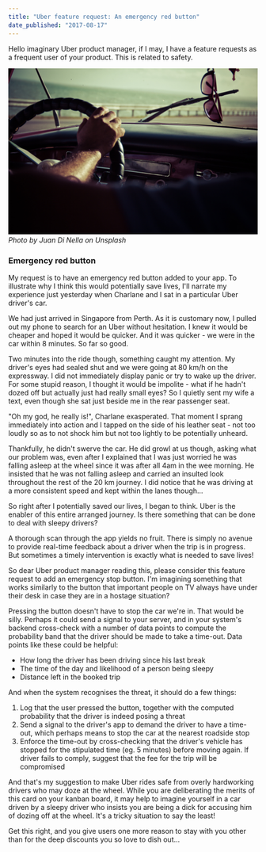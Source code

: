```yaml
---
title: "Uber feature request: An emergency red button"
date_published: "2017-08-17"
---
```


Hello imaginary Uber product manager, if I may, I have a feature requests as a frequent user of your product. This is related to safety.

![man driving behind wheel](images/driving_min.jpg) _Photo by Juan Di Nella on Unsplash_

### Emergency red button

My request is to have an emergency red button added to your app. To illustrate why I think this would potentially save lives, I'll narrate my experience just yesterday when Charlane and I sat in a particular Uber driver's car.

We had just arrived in Singapore from Perth. As it is customary now, I pulled out my phone to search for an Uber without hesitation. I knew it would be cheaper and hoped it would be quicker. And it was quicker - we were in the car within 8 minutes. So far so good.

Two minutes into the ride though, something caught my attention. My driver's eyes had sealed shut and we were going at 80 km/h on the expressway. I did not immediately display panic or try to wake up the driver. For some stupid reason, I thought it would be impolite - what if he hadn't dozed off but actually just had really small eyes? So I quietly sent my wife a text, even though she sat just beside me in the rear passenger seat.

"Oh my god, he really is!", Charlane exasperated. That moment I sprang immediately into action and I tapped on the side of his leather seat - not too loudly so as to not shock him but not too lightly to be potentially unheard.

Thankfully, he didn't swerve the car. He did growl at us though, asking what our problem was, even after I explained that I was just worried he was falling asleep at the wheel since it was after all 4am in the wee morning. He insisted that he was not falling asleep and carried an insulted look throughout the rest of the 20 km journey. I did notice that he was driving at a more consistent speed and kept within the lanes though...

So right after I potentially saved our lives, I began to think. Uber is the enabler of this entire arranged journey. Is there something that can be done to deal with sleepy drivers?

A thorough scan through the app yields no fruit. There is simply no avenue to provide real-time feedback about a driver when the trip is in progress. But sometimes a timely intervention is exactly what is needed to save lives!

So dear Uber product manager reading this, please consider this feature request to add an emergency stop button. I'm imagining something that works similarly to the button that important people on TV always have under their desk in case they are in a hostage situation?

Pressing the button doesn't have to stop the car we're in. That would be silly. Perhaps it could send a signal to your server, and in your system's backend cross-check with a number of data points to compute the probability band that the driver should be made to take a time-out. Data points like these could be helpful:

- How long the driver has been driving since his last break
- The time of the day and likelihood of a person being sleepy
- Distance left in the booked trip

And when the system recognises the threat, it should do a few things:

1. Log that the user pressed the button, together with the computed probability that the driver is indeed posing a threat
2. Send a signal to the driver's app to demand the driver to have a time-out, which perhaps means to stop the car at the nearest roadside stop
3. Enforce the time-out by cross-checking that the driver's vehicle has stopped for the stipulated time (eg. 5 minutes) before moving again. If driver fails to comply, suggest that the fee for the trip will be compromised

And that's my suggestion to make Uber rides safe from overly hardworking drivers who may doze at the wheel. While you are deliberating the merits of this card on your kanban board, it may help to imagine yourself in a car driven by a sleepy driver who insists you are being a dick for accusing him of dozing off at the wheel. It's a tricky situation to say the least!

Get this right, and you give users one more reason to stay with you other than for the deep discounts you so love to dish out...
